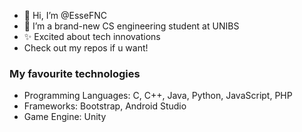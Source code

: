 - 👋 Hi, I’m @EsseFNC
- 🌱 I’m a brand-new CS engineering student at UNIBS
- ✨ Excited about tech innovations
- Check out my repos if u want!

### My favourite technologies

- Programming Languages: C, C++, Java, Python, JavaScript, PHP
- Frameworks: Bootstrap, Android Studio
- Game Engine: Unity


<!---
EsseFNC/EsseFNC is a ✨ special ✨ repository because its `README.md` (this file) appears on your GitHub profile.
You can click the Preview link to take a look at your changes.
--->
